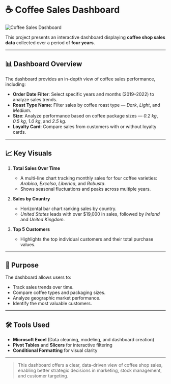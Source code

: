 # ☕ Coffee Sales Dashboard

![Coffee Sales Dashboard](image(16).png)

This project presents an interactive dashboard displaying **coffee shop sales data** collected over a period of **four years**.

---

## 📊 Dashboard Overview

The dashboard provides an in-depth view of coffee sales performance, including:

- **Order Date Filter**: Select specific years and months (2019–2022) to analyze sales trends.
- **Roast Type Name**: Filter sales by coffee roast type — *Dark*, *Light*, and *Medium*.
- **Size**: Analyze performance based on coffee package sizes — *0.2 kg*, *0.5 kg*, *1.0 kg*, and *2.5 kg*.
- **Loyalty Card**: Compare sales from customers with or without loyalty cards.

---

## 📈 Key Visuals

1. **Total Sales Over Time**  
   - A multi-line chart tracking monthly sales for four coffee varieties: *Arabica*, *Excelsa*, *Liberica*, and *Robusta*.  
   - Shows seasonal fluctuations and peaks across multiple years.

2. **Sales by Country**  
   - Horizontal bar chart ranking sales by country.  
   - *United States* leads with over $19,000 in sales, followed by *Ireland* and *United Kingdom*.

3. **Top 5 Customers**  
   - Highlights the top individual customers and their total purchase values.

---

## 🎯 Purpose

The dashboard allows users to:
- Track sales trends over time.
- Compare coffee types and packaging sizes.
- Analyze geographic market performance.
- Identify the most valuable customers.

---

## 🛠️ Tools Used
- **Microsoft Excel** (Data cleaning, modeling, and dashboard creation)
- **Pivot Tables** and **Slicers** for interactive filtering
- **Conditional Formatting** for visual clarity

---

> This dashboard offers a clear, data-driven view of coffee shop sales, enabling better strategic decisions in marketing, stock management, and customer targeting.
